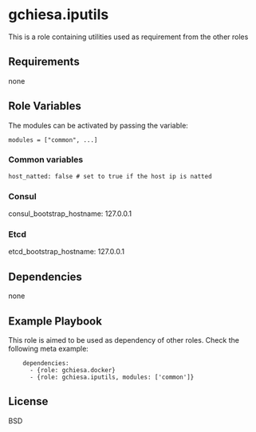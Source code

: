 gchiesa.iputils
===============

This is a role containing utilities used as requirement from the other roles

Requirements
------------

none

Role Variables
--------------

The modules can be activated by passing the variable:
```
modules = ["common", ...]
```

### Common variables
```
host_natted: false # set to true if the host ip is natted 
```

### Consul
consul_bootstrap_hostname: 127.0.0.1

### Etcd
etcd_bootstrap_hostname: 127.0.0.1


Dependencies
------------
none

Example Playbook
----------------

This role is aimed to be used as dependency of other roles. Check the following meta example: 

```
    dependencies:
      - {role: gchiesa.docker}
      - {role: gchiesa.iputils, modules: ['common']}
```      

License
-------

BSD

